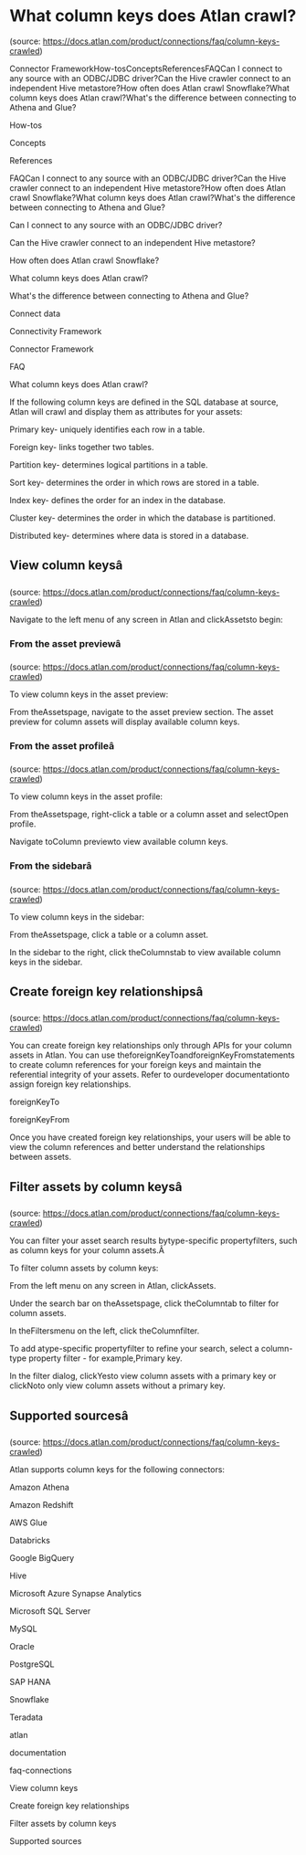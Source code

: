 # What column keys does Atlan crawl?
(source: https://docs.atlan.com/product/connections/faq/column-keys-crawled)

Connector FrameworkHow-tosConceptsReferencesFAQCan I connect to any source with an ODBC/JDBC driver?Can the Hive crawler connect to an independent Hive metastore?How often does Atlan crawl Snowflake?What column keys does Atlan crawl?What's the difference between connecting to Athena and Glue?

How-tos

Concepts

References

FAQCan I connect to any source with an ODBC/JDBC driver?Can the Hive crawler connect to an independent Hive metastore?How often does Atlan crawl Snowflake?What column keys does Atlan crawl?What's the difference between connecting to Athena and Glue?

Can I connect to any source with an ODBC/JDBC driver?

Can the Hive crawler connect to an independent Hive metastore?

How often does Atlan crawl Snowflake?

What column keys does Atlan crawl?

What's the difference between connecting to Athena and Glue?

Connect data

Connectivity Framework

Connector Framework

FAQ

What column keys does Atlan crawl?

If the following column keys are defined in the SQL database at source, Atlan will crawl and display them as attributes for your assets:

Primary key-  uniquely identifies each row in a table.

Foreign key-  links together two tables.

Partition key-  determines logical partitions in a table.

Sort key-  determines the order in which rows are stored in a table.

Index key-  defines the order for an index in the database.

Cluster key-  determines the order in which the database is partitioned.

Distributed key-  determines where data is stored in a database.



## View column keysâ
(source: https://docs.atlan.com/product/connections/faq/column-keys-crawled)

Navigate to the left menu of any screen in Atlan and clickAssetsto begin:



### From the asset previewâ
(source: https://docs.atlan.com/product/connections/faq/column-keys-crawled)

To view column keys in the asset preview:

From theAssetspage, navigate to the asset preview section. The asset preview for column assets will display available column keys.



### From the asset profileâ
(source: https://docs.atlan.com/product/connections/faq/column-keys-crawled)

To view column keys in the asset profile:

From theAssetspage, right-click a table or a column asset and selectOpen profile.

Navigate toColumn previewto view available column keys.



### From the sidebarâ
(source: https://docs.atlan.com/product/connections/faq/column-keys-crawled)

To view column keys in the sidebar:

From theAssetspage, click a table or a column asset.

In the sidebar to the right, click theColumnstab to view available column keys in the sidebar.



## Create foreign key relationshipsâ
(source: https://docs.atlan.com/product/connections/faq/column-keys-crawled)

You can create foreign key relationships only through APIs for your column assets in Atlan. You can use theforeignKeyToandforeignKeyFromstatements to create column references for your foreign keys and maintain the referential integrity of your assets. Refer to ourdeveloper documentationto assign foreign key relationships.

foreignKeyTo

foreignKeyFrom

Once you have created foreign key relationships, your users will be able to view the column references and better understand the relationships between assets.



## Filter assets by column keysâ
(source: https://docs.atlan.com/product/connections/faq/column-keys-crawled)

You can filter your asset search results bytype-specific propertyfilters, such as column keys for your column assets.Â

To filter column assets by column keys:

From the left menu on any screen in Atlan, clickAssets.

Under the search bar on theAssetspage, click theColumntab to filter for column assets.

In theFiltersmenu on the left, click theColumnfilter.

To add atype-specific propertyfilter to refine your search, select a column-type property filter   -  for example,Primary key.

In the filter dialog, clickYesto view column assets with a primary key or clickNoto only view column assets without a primary key.



## Supported sourcesâ
(source: https://docs.atlan.com/product/connections/faq/column-keys-crawled)

Atlan supports column keys for the following connectors:

Amazon Athena

Amazon Redshift

AWS Glue

Databricks

Google BigQuery

Hive

Microsoft Azure Synapse Analytics

Microsoft SQL Server

MySQL

Oracle

PostgreSQL

SAP HANA

Snowflake

Teradata

atlan

documentation

faq-connections

View column keys

Create foreign key relationships

Filter assets by column keys

Supported sources
